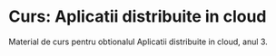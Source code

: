 # Curs: Aplicatii distribuite in cloud

Material de curs pentru obtionalul Aplicatii distribuite in cloud, anul 3.
